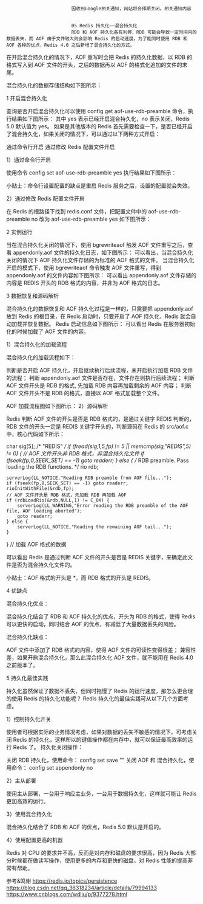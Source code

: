 
                            
                            因收到Google相关通知，网站将会择期关闭。相关通知内容
                            
                            
                            05 Redis 持久化——混合持久化
                            RDB 和 AOF 持久化各有利弊，RDB 可能会导致一定时间内的数据丢失，而 AOF 由于文件较大则会影响 Redis 的启动速度，为了能同时使用 RDB 和 AOF 各种的优点，Redis 4.0 之后新增了混合持久化的方式。

在开启混合持久化的情况下，AOF 重写时会把 Redis 的持久化数据，以 RDB 的格式写入到 AOF 文件的开头，之后的数据再以 AOF 的格式化追加的文件的末尾。

混合持久化的数据存储结构如下图所示： 

1 开启混合持久化

查询是否开启混合持久化可以使用 config get aof-use-rdb-preamble 命令，执行结果如下图所示：  其中 yes 表示已经开启混合持久化，no 表示关闭，Redis 5.0 默认值为 yes。 如果是其他版本的 Redis 首先需要检查一下，是否已经开启了混合持久化，如果关闭的情况下，可以通过以下两种方式开启：


通过命令行开启
通过修改 Redis 配置文件开启


1）通过命令行开启

使用命令 config set aof-use-rdb-preamble yes 执行结果如下图所示： 


小贴士：命令行设置配置的缺点是重启 Redis 服务之后，设置的配置就会失效。


2）通过修改 Redis 配置文件开启

在 Redis 的根路径下找到 redis.conf 文件，把配置文件中的 aof-use-rdb-preamble no 改为 aof-use-rdb-preamble yes 如下图所示： 

2 实例运行

当在混合持久化关闭的情况下，使用 bgrewriteaof 触发 AOF 文件重写之后，查看 appendonly.aof 文件的持久化日志，如下图所示：  可以看出，当混合持久化关闭的情况下 AOF 持久化文件存储的为标准的 AOF 格式的文件。 当混合持久化开启的模式下，使用 bgrewriteaof 命令触发 AOF 文件重写，得到 appendonly.aof 的文件内容如下图所示：  可以看出 appendonly.aof 文件存储的内容是 REDIS 开头的 RDB 格式的内容，并非为 AOF 格式的日志。

3 数据恢复和源码解析

混合持久化的数据恢复和 AOF 持久化过程是一样的，只需要把 appendonly.aof 放到 Redis 的根目录，在 Redis 启动时，只要开启了 AOF 持久化，Redis 就会自动加载并恢复数据。 Redis 启动信息如下图所示：  可以看出 Redis 在服务器初始化的时候加载了 AOF 文件的内容。

1）混合持久化的加载流程

混合持久化的加载流程如下：


判断是否开启 AOF 持久化，开启继续执行后续流程，未开启执行加载 RDB 文件的流程；
判断 appendonly.aof 文件是否存在，文件存在则执行后续流程；
判断 AOF 文件开头是 RDB 的格式, 先加载 RDB 内容再加载剩余的 AOF 内容；
判断 AOF 文件开头不是 RDB 的格式，直接以 AOF 格式加载整个文件。


AOF 加载流程图如下图所示：  2）源码解析

Redis 判断 AOF 文件的开头是否是 RDB 格式的，是通过关键字 REDIS 判断的，RDB 文件的开头一定是 REDIS 关键字开头的，判断源码在 Redis 的 src/aof.c 中，核心代码如下所示：

char sig[5]; /* "REDIS" */
if (fread(sig,1,5,fp) != 5 || memcmp(sig,"REDIS",5) != 0) {
    // AOF 文件开头非 RDB 格式，非混合持久化文件
    if (fseek(fp,0,SEEK_SET) == -1) goto readerr;
} else {
    /* RDB preamble. Pass loading the RDB functions. */
    rio rdb;

    serverLog(LL_NOTICE,"Reading RDB preamble from AOF file...");
    if (fseek(fp,0,SEEK_SET) == -1) goto readerr;
    rioInitWithFile(&rdb,fp);
    // AOF 文件开头是 RDB 格式，先加载 RDB 再加载 AOF
    if (rdbLoadRio(&rdb,NULL,1) != C_OK) {
        serverLog(LL_WARNING,"Error reading the RDB preamble of the AOF file, AOF loading aborted");
        goto readerr;
    } else {
        serverLog(LL_NOTICE,"Reading the remaining AOF tail...");
    }
}
// 加载 AOF 格式的数据



可以看出 Redis 是通过判断 AOF 文件的开头是否是 REDIS 关键字，来确定此文件是否为混合持久化文件的。


小贴士：AOF 格式的开头是 *，而 RDB 格式的开头是 REDIS。


4 优缺点

混合持久化优点：


混合持久化结合了 RDB 和 AOF 持久化的优点，开头为 RDB 的格式，使得 Redis 可以更快的启动，同时结合 AOF 的优点，有减低了大量数据丢失的风险。


混合持久化缺点：


AOF 文件中添加了 RDB 格式的内容，使得 AOF 文件的可读性变得很差；
兼容性差，如果开启混合持久化，那么此混合持久化 AOF 文件，就不能用在 Redis 4.0 之前版本了。


5 持久化最佳实践

持久化虽然保证了数据不丢失，但同时拖慢了 Redis 的运行速度，那怎么更合理的使用 Redis 的持久化功能呢？ Redis 持久化的最佳实践可从以下几个方面考虑。

1）控制持久化开关

使用者可根据实际的业务情况考虑，如果对数据的丢失不敏感的情况下，可考虑关闭 Redis 的持久化，这样所以的键值操作都在内存中，就可以保证最高效率的运行 Redis 了。 持久化关闭操作：


关闭 RDB 持久化，使用命令： config set save ""
关闭 AOF 和 混合持久化，使用命令： config set appendonly no


2）主从部署

使用主从部署，一台用于响应主业务，一台用于数据持久化，这样就可能让 Redis 更加高效的运行。

3）使用混合持久化

混合持久化结合了 RDB 和 AOF 的优点，Redis 5.0 默认是开启的。

4）使用配置更高的机器

Redis 对 CPU 的要求并不高，反而是对内存和磁盘的要求很高，因为 Redis 大部分时候都在做读写操作，使用更多的内存和更快的磁盘，对 Redis 性能的提高非常有帮助。

参考&鸣谢 https://redis.io/topics/persistence https://blog.csdn.net/qq_36318234/article/details/79994133 https://www.cnblogs.com/wdliu/p/9377278.html

                        
                        
                            